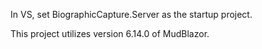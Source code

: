 In VS, set BiographicCapture.Server as the startup project.

This project utilizes version 6.14.0 of MudBlazor.
